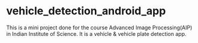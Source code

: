 # vehicle_detection_android_app

This is a mini project done for the course Advanced Image Processing(AIP) in Indian Institute of Science. It is a vehicle & vehicle plate detection app.
